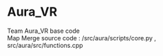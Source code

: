 # Aura_VR
Team Aura_VR base code    
Map Merge source code : /src/aura/scripts/core.py , src/aura/src/functions.cpp
